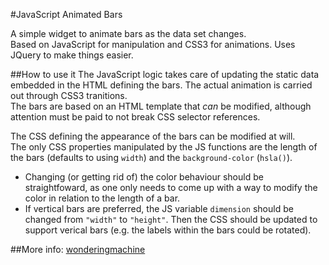 #JavaScript Animated Bars

A simple widget to animate bars as the data set changes.  
Based on JavaScript for manipulation and CSS3 for animations. Uses JQuery to make things easier.  


##How to use it
The JavaScript logic takes care of updating the static data embedded in the HTML defining the bars. The actual animation is carried out through CSS3 tranitions.  
The bars are based on an HTML template that _can_ be modified, although attention must be paid to not break CSS selector references.


The CSS defining the appearance of the bars can be modified at will.  
The only CSS properties manipulated by the JS functions are the length of the bars (defaults to using `width`) and the `background-color` (`hsla()`).  

* Changing (or getting rid of) the color behaviour should be straightfoward, as one only needs to come up with a way to modify the color in relation to the length of a bar.
* If vertical bars are preferred, the JS variable `dimension` should be changed from `"width"` to `"height"`. Then the CSS should be updated to support verical bars (e.g. the labels within the bars could be rotated).

##More info:
[wonderingmachine](http://www.wonderingmachine.com/who)
